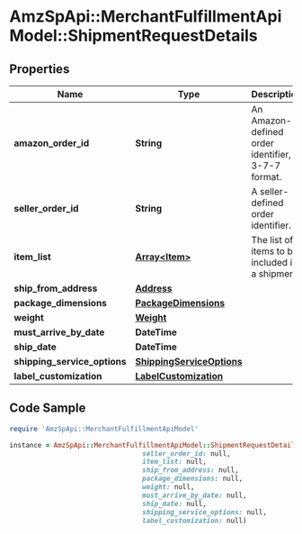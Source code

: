 # AmzSpApi::MerchantFulfillmentApiModel::ShipmentRequestDetails

## Properties

Name | Type | Description | Notes
------------ | ------------- | ------------- | -------------
**amazon_order_id** | **String** | An Amazon-defined order identifier, in 3-7-7 format. | 
**seller_order_id** | **String** | A seller-defined order identifier. | [optional] 
**item_list** | [**Array&lt;Item&gt;**](Item.md) | The list of items to be included in a shipment. | 
**ship_from_address** | [**Address**](Address.md) |  | 
**package_dimensions** | [**PackageDimensions**](PackageDimensions.md) |  | 
**weight** | [**Weight**](Weight.md) |  | 
**must_arrive_by_date** | **DateTime** |  | [optional] 
**ship_date** | **DateTime** |  | [optional] 
**shipping_service_options** | [**ShippingServiceOptions**](ShippingServiceOptions.md) |  | 
**label_customization** | [**LabelCustomization**](LabelCustomization.md) |  | [optional] 

## Code Sample

```ruby
require 'AmzSpApi::MerchantFulfillmentApiModel'

instance = AmzSpApi::MerchantFulfillmentApiModel::ShipmentRequestDetails.new(amazon_order_id: null,
                                 seller_order_id: null,
                                 item_list: null,
                                 ship_from_address: null,
                                 package_dimensions: null,
                                 weight: null,
                                 must_arrive_by_date: null,
                                 ship_date: null,
                                 shipping_service_options: null,
                                 label_customization: null)
```


